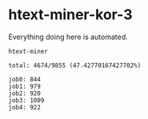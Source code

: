 # htext-miner-kor-3

Everything doing here is automated.

```
htext-miner

total: 4674/9855 (47.42770167427702%)

job0: 844
job1: 979
job2: 920
job3: 1009
job4: 922
```